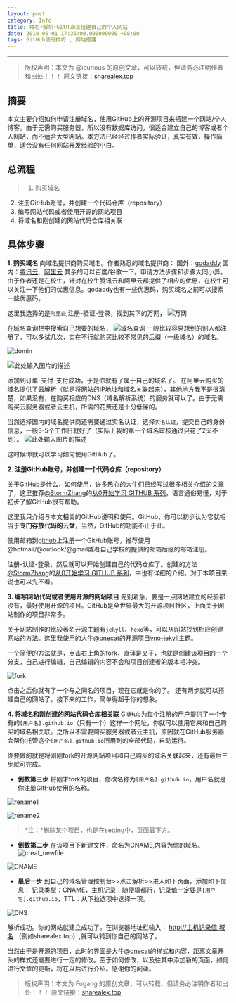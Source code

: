 ```yaml
---
layout: post
category: Info
title: 域名+解析+GitHub来搭建自己的个人网站
date: 2018-06-01 17:36:00.000000000 +08:00
tags: GitHub使用技巧 , 网站搭建
---
```


---

>版权声明：本文为 @icurious
的原创文章，可以转载，但请务必注明作者和出处！！！
原文链接：[sharealex.top](https://sharealex.top/2018/06/build-up-one-website/)

## 摘要
本文主要介绍如何申请注册域名，使用GitHub上的开源项目来搭建一个网站/个人博客。由于无需购买服务器，所以没有数据库访问，很适合建立自己的博客或者个人网站，而不适合大型网站。本方法已经经过作者实际验证，真实有效，操作简单，适合没有任何网站开发经验的小白。

## 总流程
>1. 购买域名
2. 注册GitHub账号，并创建一个代码仓库（repository）
3. 编写网站代码或者使用开源的网站项目
4. 将域名和刚创建的网站代码仓库相关联

## 具体步骤
**1. 购买域名**
向域名提供商购买域名。作者熟悉的域名提供商：
国外：[godaddy](http://www.godaddy.com/)
国内：[腾讯云](http://www.qcloud.com/)、[阿里云](https://www.aliyun.com/)
其余的可以百度/谷歌一下。申请方法步骤和步骤大同小异。
由于作者还是在校生，针对在校生腾讯云和阿里云都提供了相应的优惠，在校生可以关注一下他们的优惠信息。godaddy也有一些优惠码，购买域名之前可以搜索一些优惠码。

这里我选择的是`阿里云`,注册-验证-登录，找到其下的万网，
![万网][3]

在域名查询栏中搜索自己想要的域名，
![域名查询][4]
一般比较容易想到的别人都注册了，可以多试几次，实在不行就购买比较不常见的后缀（一级域名）的域名。

![domin][5]

![此处输入图片的描述][6]

添加到订单-支付-支付成功，于是你就有了属于自己的域名了。
在阿里云购买的域名提供了云解析（就是将网站的IP地址和域名关联起来），其他地方我不是很清楚，如果没有，在购买相应的DNS（域名解析系统）的服务就可以了。由于无需购买云服务器或者云主机，所需的花费还是十分低廉的。

当然选择国内的域名提供商还需要通过实名认证，选择`实名认证`，提交自己的身份信息，一般3-5个工作日就好了（实际上我的第一个域名审核通过只花了2天不到）。
![此处输入图片的描述][7]

这时候你就可以学习如何使用GitHub了。

**2. 注册GitHub账号，并创建一个代码仓库（repository）**

关于GitHub是什么，如何使用，许多热心的大牛们已经写过很多相关介绍的文章了，这里推荐[@StormZhang](http://stormzhang.com)的[从0开始学习 GITHUB 系列](http://stormzhang.com/github/2016/05/26/learn-github-from-zero2/)，语言通俗易懂，对于初步了解GitHub很有帮助。

这里我只介绍与本文相关的GitHub说明和使用。GitHub，你可以初步认为它就相当于**专门存放代码的云盘**，当然，GitHub的功能不止于此。

使用邮箱到[github](https://github.com/)上注册一个GitHub账号，推荐使用@hotmail/@outlook/@gmail或者自己学校的提供的邮箱后缀的邮箱注册。

注册-认证-登录，然后就可以开始创建自己的代码仓库了。创建的方法[@StormZhang](http://stormzhang.com)的[从0开始学习 GITHUB 系列](http://stormzhang.com/github/2016/05/26/learn-github-from-zero2/)，中也有详细的介绍。对于本项目来说也可以先不看。


**3. 编写网站代码或者使用开源的网站项目**
先别着急，要是一点网站建立的经验都没有，最好使用开源的项目。GitHub是全世界最大的开源项目社区，上面关于网站制作的项目非常多。

关于网站制作的比较著名开源主题有`jekyll`、`hexo`等，可以从网站找到相应创建网站的方法。这里我使用的大牛[@onecat](https://github.com/onevcat)的开源项目[vno-jekyll](https://github.com/onevcat/vno-jekyll)主题。

一个简便的方法就是，点击右上角的fork，直译是叉子，也就是创建该项目的一个分支，自己进行编辑，自己编辑的内容不会和项目创建者的版本相冲突。

![fork][8]

点击之后你就有了一个与之同名的项目，现在它就是你的了。
还有两步就可以搭建自己的网站了。接下来的工作，简单得超乎你的想象。

**4. 将域名和刚创建的网站代码仓库相关联**
GitHub为每个注册的用户提供了一个专有的`[用户名].github.io`（只有一个）这样一个网址，你就可以使用它来和自己购买的域名相关联。之所以不需要购买服务器或者云主机，原因就在GitHub服务器会帮你托管这个`[用户名].github.io`所用到的全部代码，自动运行。

你要做的就是将刚刚fork的开源网站项目和自己购买的域名关联起来，还有最后三步就可完成。

- **倒数第三步**
将刚才fork的项目，修改名称为`[用户名].github.io`，用户名就是你注册GitHub使用的名称。

![rename1][9]

![rename2][10]

> *注：*删除某个项目，也是在setting中，页面最下方。

- **倒数第二步**
在该项目下新建文件，命名为CNAME,内容为你的域名。
![creat_newfile][11]

![CNAME][12]

- **最后一步**
到自己的域名管理控制台>>点击解析>>进入如下页面，添加如下信息：
记录类型：CNAME，主机记录：随便填都行，记录值一定要是`[用户名].github.io`，TTL：从下拉选项中选择一项。

![DNS][13]

解析成功。你的网站就建立成功了。在浏览器地址栏输入：
http://主机记录值.域名
（例如sharealex.top）,就可以转到你自己的网站了。


当然由于是开源的项目，此时的界面是大牛[@onecat](https://github.com/onevcat)的样式和内容，距离文章开头的样式还需要进行一定的修改。至于如何修改，以及往其中添加新的页面，如何进行文章的更新，将在以后进行介绍。感谢你的阅读。

>版权声明：本文为 Fugang
的原创文章，可以转载，但请务必注明作者和出处！！！
原文链接：[sharealex.top](https://sharealex.top/2018/06/build-up-one-website/)


  [1]: http://ww2.sinaimg.cn/mw690/005Q2IiXgw1f9oczwoji1j311x0lb787.jpg
  [2]: http://ww3.sinaimg.cn/mw690/005Q2IiXgw1f9oeaiiq9hj311x0lbdqd.jpg
  [3]: http://ww1.sinaimg.cn/mw690/005Q2IiXgw1f9ocynqxdtj30zo04qab0.jpg
  [4]: http://ww3.sinaimg.cn/mw690/005Q2IiXgw1f9ocym9yezj30wq0220th.jpg
  [5]: http://ww1.sinaimg.cn/mw690/005Q2IiXgw1f9ocymyl3hj30qz0hl0x4.jpg
  [6]: http://ww3.sinaimg.cn/mw690/005Q2IiXgw1f9ocyftvm7j30zq0hlad7.jpg
  [7]: http://ww1.sinaimg.cn/mw690/005Q2IiXgw1f9odpxxloyj30zr082abs.jpg
  [8]: http://ww3.sinaimg.cn/mw690/005Q2IiXgw1f9ocyja1n9j30s50jhgpl.jpg
  [9]: http://ww2.sinaimg.cn/mw690/005Q2IiXgw1f9ocymd7rvj30s204t755.jpg
  [10]: http://ww3.sinaimg.cn/mw690/005Q2IiXgw1f9ocylebq6j30rt07yq49.jpg
  [11]: http://ww1.sinaimg.cn/mw690/005Q2IiXgw1f9ocyh7d30j30rf03e0tc.jpg
  [12]: http://ww1.sinaimg.cn/mw690/005Q2IiXgw1f9ode0zjpuj30rj0b9jso.jpg
  [13]: http://ww1.sinaimg.cn/mw690/005Q2IiXgw1f9ocyj9waij30zr0dkjv9.jpg
